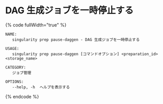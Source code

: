 # DAG 生成ジョブを一時停止する

{% code fullWidth="true" %}
```
NAME:
   singularity prep pause-daggen - DAG 生成ジョブを一時停止する

USAGE:
   singularity prep pause-daggen [コマンドオプション] <preparation_id> <storage_name>

CATEGORY:
   ジョブ管理

OPTIONS:
   --help, -h  ヘルプを表示する
```
{% endcode %}